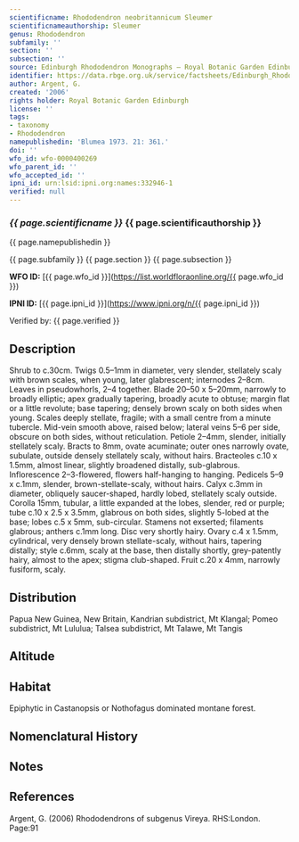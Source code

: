 ```yaml
---
scientificname: Rhododendron neobritannicum Sleumer
scientificnameauthorship: Sleumer
genus: Rhododendron
subfamily: ''
section: ''
subsection: ''
source: Edinburgh Rhododendron Monographs – Royal Botanic Garden Edinburgh
identifier: https://data.rbge.org.uk/service/factsheets/Edinburgh_Rhododendron_Monographs.xhtml
author: Argent, G.
created: '2006'
rights holder: Royal Botanic Garden Edinburgh
license: ''
tags:
- taxonomy
- Rhododendron
namepublishedin: 'Blumea 1973. 21: 361.'
doi: ''
wfo_id: wfo-0000400269
wfo_parent_id: ''
wfo_accepted_id: ''
ipni_id: urn:lsid:ipni.org:names:332946-1
verified: null
---
```

### _{{ page.scientificname }}_ {{ page.scientificauthorship }}
 {{ page.namepublishedin }}

{{ page.subfamily }} {{ page.section }} {{ page.subsection }}

**WFO ID:** [{{ page.wfo_id }}](https://list.worldfloraonline.org/{{ page.wfo_id }})

**IPNI ID:** [{{ page.ipni_id }}](https://www.ipni.org/n/{{ page.ipni_id }})

Verified by: {{ page.verified }}



## Description
Shrub to c.30cm. Twigs 0.5–1mm in diameter, very slender, stellately scaly with brown scales, when young, later glabrescent; internodes 2–8cm. Leaves in pseudo­whorls, 2–4 together. Blade 20–50 x 5–20mm, narrowly to broadly elliptic; apex gradually tapering, broadly acute to obtuse; margin flat or a little revolute; base tapering; densely brown scaly on both sides when young. Scales deeply stellate, fragile; with a small centre from a minute tubercle. Mid-vein smooth above, raised below; lateral veins 5–6 per side, obscure on both sides, without reticulation. Petiole 2–4mm, slender, initially stellately scaly. Bracts to 8mm, ovate acuminate; outer ones narrowly ovate, subulate, outside densely stellately scaly, without hairs. Bracteoles c.10 x 1.5mm, almost linear, slightly broadened distally, sub-glabrous. Inflorescence 2–3-flowered, flowers half-hanging to hanging. Pedicels 5–9 x c.1mm, slender, brown-stellate-scaly, without hairs. Calyx c.3mm in diameter, obliquely saucer-shaped, hardly lobed, stellately scaly outside. Corolla 15mm, tubular, a little expanded at the lobes, slender, red or purple; tube c.10 x 2.5 x 3.5mm, glabrous on both sides, slightly 5-lobed at the base; lobes c.5 x 5mm, sub-circular. Stamens not exserted; filaments glabrous; anthers c.1mm long. Disc very shortly hairy. Ovary c.4 x 1.5mm, cylindrical, very densely brown stellate-scaly, without hairs, tapering distally; style c.6mm, scaly at the base, then distally shortly, grey-patently hairy, almost to the apex; stigma club-shaped. Fruit c.20 x 4mm, narrowly fusiform, scaly.

## Distribution
Papua New Guinea, New Britain, Kandrian subdistrict, Mt Klangal; Pomeo subdistrict, Mt Lululua; Talsea subdistrict, Mt Talawe, Mt Tangis

## Altitude


## Habitat
Epiphytic in Castanopsis or Notho­fagus dominated montane forest.

## Nomenclatural History

                       
## Notes


## References

Argent, G. (2006) Rhododendrons of subgenus Vireya. RHS:London. Page:91
